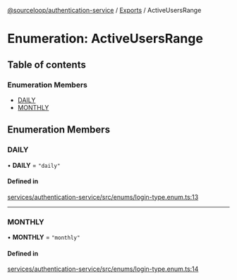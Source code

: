 [@sourceloop/authentication-service](../README.md) / [Exports](../modules.md) / ActiveUsersRange

# Enumeration: ActiveUsersRange

## Table of contents

### Enumeration Members

- [DAILY](ActiveUsersRange.md#daily)
- [MONTHLY](ActiveUsersRange.md#monthly)

## Enumeration Members

### DAILY

• **DAILY** = ``"daily"``

#### Defined in

[services/authentication-service/src/enums/login-type.enum.ts:13](https://github.com/sourcefuse/loopback4-microservice-catalog/blob/68ec38a2a/services/authentication-service/src/enums/login-type.enum.ts#L13)

___

### MONTHLY

• **MONTHLY** = ``"monthly"``

#### Defined in

[services/authentication-service/src/enums/login-type.enum.ts:14](https://github.com/sourcefuse/loopback4-microservice-catalog/blob/68ec38a2a/services/authentication-service/src/enums/login-type.enum.ts#L14)
